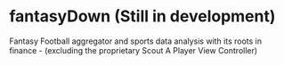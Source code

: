 # fantasyDown (Still in development)
Fantasy Football aggregator and sports data analysis with its roots in finance - (excluding the proprietary Scout A Player View Controller)

